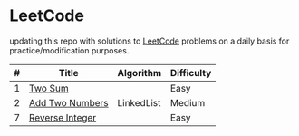 # LeetCode


updating this repo with solutions to [LeetCode](https://leetcode.com/) problems on a daily basis for practice/modification purposes.



| # | Title | Algorithm | Difficulty | 
|---| ----- | -------- | ---------- |
| 1 | [Two Sum](/No_0001_Two%20Sum)|  | Easy|
|2| [Add Two Numbers](/No_0002_Add%20Two%20Numbers)| LinkedList | Medium|
|7| [Reverse Integer](/No_0007_Reverse%20Integer) | | Easy
